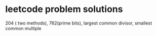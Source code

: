 # leetcode problem solutions
204 ( two methods), 762(prime bits), largest common divisor, smallest common multiple
